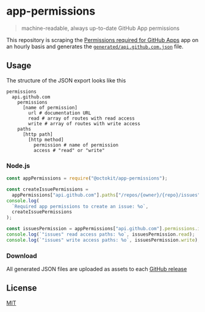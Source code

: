 # app-permissions

> machine-readable, always up-to-date GitHub App permissions

This repository is scraping the [Permissions required for GitHub Apps](https://docs.github.com/en/rest/reference/permissions-required-for-github-apps) app on an hourly basis and generates the [`generated/api.github.com.json`](generated/api.github.com.json) file.

## Usage

The structure of the JSON export looks like this

```
permissions
  api.github.com
    permissions
      [name of permission]
        url # documentation URL
        read # array of routes with read access
        write # array of routes with write access
    paths
      [http path]
        [http method]
          permission # name of permission
          access # "read" or "write"
```

### Node.js

```js
const appPermissions = require("@octokit/app-permissions");

const createIssuePermissions =
  appPermissions["api.github.com"].paths["/repos/{owner}/{repo}/issues"].post;
console.log(
  `Required app permissions to create an issue: %o`,
  createIssuePermissions
);

const issuesPermission = appPermissions["api.github.com"].permissions.issues;
console.log(`"issues" read access paths: %o`, issuesPermission.read);
console.log(`"issues" write access paths: %o`, issuesPermission.write);
```

### Download

All generated JSON files are uploaded as assets to each [GitHub release](https://github.com/octokit/app-permissions/releases)

## License

[MIT](LICENSE)
